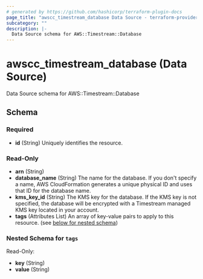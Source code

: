 ```yaml
---
# generated by https://github.com/hashicorp/terraform-plugin-docs
page_title: "awscc_timestream_database Data Source - terraform-provider-awscc"
subcategory: ""
description: |-
  Data Source schema for AWS::Timestream::Database
---
```


# awscc_timestream_database (Data Source)

Data Source schema for AWS::Timestream::Database



<!-- schema generated by tfplugindocs -->
## Schema

### Required

- **id** (String) Uniquely identifies the resource.

### Read-Only

- **arn** (String)
- **database_name** (String) The name for the database. If you don't specify a name, AWS CloudFormation generates a unique physical ID and uses that ID for the database name.
- **kms_key_id** (String) The KMS key for the database. If the KMS key is not specified, the database will be encrypted with a Timestream managed KMS key located in your account.
- **tags** (Attributes List) An array of key-value pairs to apply to this resource. (see [below for nested schema](#nestedatt--tags))

<a id="nestedatt--tags"></a>
### Nested Schema for `tags`

Read-Only:

- **key** (String)
- **value** (String)


